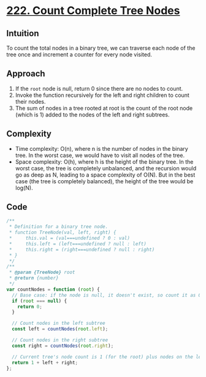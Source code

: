 # [222. Count Complete Tree Nodes](https://leetcode.com/problems/count-complete-tree-nodes/)

## Intuition

To count the total nodes in a binary tree, we can traverse each node of the tree once and increment a counter for every node visited.

## Approach

1. If the `root` node is null, return 0 since there are no nodes to count.
2. Invoke the function recursively for the left and right children to count their nodes.
3. The sum of nodes in a tree rooted at root is the count of the root node (which is 1) added to the nodes of the left and right subtrees.

## Complexity

- Time complexity: O(n), where n is the number of nodes in the binary tree. In the worst case, we would have to visit all nodes of the tree.
- Space complexity: O(h), where h is the height of the binary tree. In the worst case, the tree is completely unbalanced, and the recursion would go as deep as N, leading to a space complexity of O(N). But in the best case (the tree is completely balanced), the height of the tree would be log(N).

## Code

```javascript
/**
 * Definition for a binary tree node.
 * function TreeNode(val, left, right) {
 *     this.val = (val===undefined ? 0 : val)
 *     this.left = (left===undefined ? null : left)
 *     this.right = (right===undefined ? null : right)
 * }
 */
/**
 * @param {TreeNode} root
 * @return {number}
 */
var countNodes = function (root) {
  // Base case: if the node is null, it doesn't exist, so count it as 0
  if (root === null) {
    return 0;
  }

  // Count nodes in the left subtree
  const left = countNodes(root.left);

  // Count nodes in the right subtree
  const right = countNodes(root.right);

  // Current tree's node count is 1 (for the root) plus nodes on the left and right
  return 1 + left + right;
};
```
